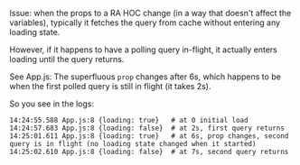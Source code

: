 Issue: when the props to a RA HOC change (in a way that doesn't affect the variables), typically it fetches the query from cache without entering any loading state.

However, if it happens to have a polling query in-flight, it actually enters loading until the query returns.

See App.js: The superfluous `prop` changes after 6s, which happens to be when the first polled query is still in flight (it takes 2s).

So you see in the logs:

```
14:24:55.588 App.js:8 {loading: true}   # at 0 initial load
14:24:57.683 App.js:8 {loading: false}  # at 2s, first query returns
14:25:01.611 App.js:8 {loading: true}   # at 6s, prop changes, second query is in flight (no loading state changed when it started)
14:25:02.610 App.js:8 {loading: false}  # at 7s, second query returns
```
